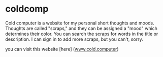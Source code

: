 # coldcomp
Cold computer is a website for my personal short thoughts and moods. Thoughts are called "scraps," and they can be assigned a "mood" which determines their color. You can search the scraps for words in the title or description. I can sign in to add more scraps, but you can't, sorry.

you can visit this website [here] (www.cold.computer) 
